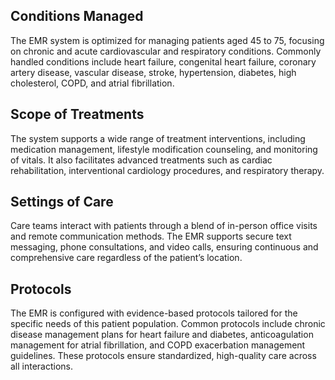 ## Conditions Managed
The EMR system is optimized for managing patients aged 45 to 75, focusing on chronic and acute cardiovascular and respiratory conditions. Commonly handled conditions include heart failure, congenital heart failure, coronary artery disease, vascular disease, stroke, hypertension, diabetes, high cholesterol, COPD, and atrial fibrillation.

## Scope of Treatments
The system supports a wide range of treatment interventions, including medication management, lifestyle modification counseling, and monitoring of vitals. It also facilitates advanced treatments such as cardiac rehabilitation, interventional cardiology procedures, and respiratory therapy.

## Settings of Care
Care teams interact with patients through a blend of in-person office visits and remote communication methods. The EMR supports secure text messaging, phone consultations, and video calls, ensuring continuous and comprehensive care regardless of the patient’s location.

## Protocols
The EMR is configured with evidence-based protocols tailored for the specific needs of this patient population. Common protocols include chronic disease management plans for heart failure and diabetes, anticoagulation management for atrial fibrillation, and COPD exacerbation management guidelines. These protocols ensure standardized, high-quality care across all interactions.

